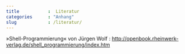 ```yaml
---
title           :  Literatur
categories      : "Anhang"
slug            : /literatur/
---
```


»Shell-Programmierung« von Jürgen Wolf
:   <http://openbook.rheinwerk-verlag.de/shell_programmierung/index.htm>
